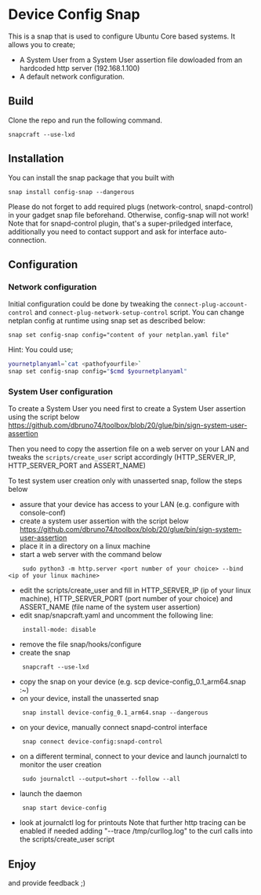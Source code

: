 # Device Config Snap

This is a snap that is used to configure Ubuntu Core based systems. It allows you to create;
* A System User from a System User assertion file dowloaded from an hardcoded http server (192.168.1.100)
* A default network configuration.

## Build
Clone the repo and run the following command.
```
snapcraft --use-lxd
```

## Installation
You can install the snap package that you built with
```
snap install config-snap --dangerous
```

Please do not forget to add required plugs (network-control, snapd-control) in your gadget snap file beforehand. Otherwise, config-snap will not work!
Note that for snapd-control plugin, that's a super-priledged interface, additionally you need to contact support and ask for interface auto-connection.


## Configuration
### Network configuration
Initial configuration could be done by tweaking the `connect-plug-account-control` and `connect-plug-network-setup-control` script.
You can change netplan config at runtime using snap set as described below:

```
snap set config-snap config="content of your netplan.yaml file"
```

Hint: You could use;
```sh
yournetplanyaml=`cat <pathofyourfile>`
snap set config-snap config="$cmd $yournetplanyaml"
```

### System User configuration
To create a System User you need first to create a System User assertion using the script below
https://github.com/dbruno74/toolbox/blob/20/glue/bin/sign-system-user-assertion

Then you need to copy the assertion file on a web server on your LAN and tweaks the `scripts/create_user` script accordingly (HTTP_SERVER_IP, HTTP_SERVER_PORT and ASSERT_NAME)

To test system user creation only with unasserted snap, follow the steps below
  - assure that your device has access to your LAN (e.g. configure with console-conf)
  - create a system user assertion with the script below 
    https://github.com/dbruno74/toolbox/blob/20/glue/bin/sign-system-user-assertion
  - place it in a directory on a linux machine
  - start a web server with the command below  
```   
    sudo python3 -m http.server <port number of your choice> --bind <ip of your linux machine>
```
  - edit the scripts/create_user and fill in HTTP_SERVER_IP (ip of your linux machine), HTTP_SERVER_PORT (port number of your choice) and ASSERT_NAME (file name of the system user assertion)
  - edit snap/snapcraft.yaml and uncomment the following line:
```
    install-mode: disable
```
  - remove the file snap/hooks/configure
  - create the snap
```
    snapcraft --use-lxd
```
  - copy the snap on your device (e.g. scp device-config_0.1_arm64.snap <your device ip>:~)
  - on your device, install the unasserted snap
```
    snap install device-config_0.1_arm64.snap --dangerous
```
  - on your device, manually connect snapd-control interface
```
    snap connect device-config:snapd-control
```
  - on a different terminal, connect to your device and launch journalctl to monitor the user creation
```
    sudo journalctl --output=short --follow --all
```
  - launch the daemon
```
    snap start device-config
```
  - look at journalctl log for printouts
  Note that further  http tracing can be enabled if needed adding "--trace /tmp/curllog.log" to the curl calls into the scripts/create_user script

## Enjoy

and provide feedback ;)
